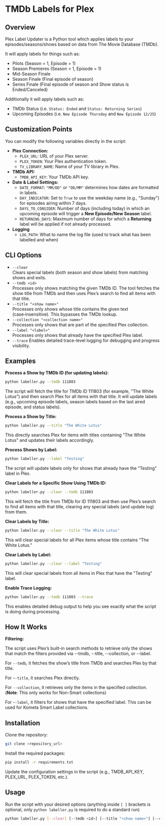 # TMDb Labels for Plex

## Overview
Plex Label Updater is a Python tool which applies labels to your episodes/seasons/shows based on data from The Movie Database (TMDb).

It will apply labels for things such as:
- Pilots (Season = 1, Episode = 1)
- Season Premieres (Season > 1, Episode = 1)
- Mid-Season Finale
- Season Finale (Final episode of season)
- Series Finale (Final episode of season and Show status is Ended/Canceled)

Additionally it will apply labels such as:
- TMDb Status (i.e. `Status: Ended` and `Status: Returning Series`)
- Upcoming Episodes (i.e. `New Episode Thursday` and `New Episode 12/25`)

## Customization Points
You can modify the following variables directly in the script:
- **Plex Connection:**  
  - `PLEX_URL`: URL of your Plex server.  
  - `PLEX_TOKEN`: Your Plex authentication token.  
  - `TV_LIBRARY_NAME`: Name of your TV library in Plex.
- **TMDb API:**  
  - `TMDB_API_KEY`: Your TMDb API key.
- **Date & Label Settings:**  
  - `DATE_FORMAT`: `"MM/DD"` or `"DD/MM"` determines how dates are formatted in labels.  
  - `DAY_INDICATOR`: Set to `True` to use the weekday name (e.g., "Sunday") for episodes airing within 7 days.  
  - `DAYS_TO_CONSIDER`: Number of days (including today) in which an upcoming episode will trigger a **New Episode/New Season** label.
  - `RETURNING_DAYS`: Maximum number of days for which a **Returning _<date>_** label will be applied if not already processed.
- **Logging**
  - `LOG_PATH`: What to name the log file (used to track what has been labelled and when)

## CLI Options
- `--clear`  
  Clears special labels (both season and show labels) from matching shows and exits.
- `--tmdb <id>`  
  Processes only shows matching the given TMDb ID. The tool fetches the show title from TMDb and then uses Plex’s search to find all items with that title.
- `--title "<show name>"`  
  Processes only shows whose title contains the given text (case‑insensitive). This bypasses the TMDb lookup.
- `--collection "<collection name>"`  
  Processes only shows that are part of the specified Plex collection.
- `--label "<label>"`  
  Processes only shows that already have the specified Plex label.
- `--trace`
  Enables detailed trace-level logging for debugging and progress visibility.

## Examples
**Process a Show by TMDb ID (for updating labels):**
  ```bash
  python labeller.py --tmdb 111803
  ```

  The script will fetch the title for TMDb ID 111803 (for example, "The White Lotus") and then search Plex for all items with that title. It will update labels (e.g., upcoming episode labels, season labels based on the last aired episode, and status labels).

**Process a Show by Title:**

  ```bash
  python labeller.py --title "The White Lotus"
  ```
  
  This directly searches Plex for items with titles containing "The White Lotus" and updates their labels accordingly.

**Process Shows by Label:**
  ```bash
  python labeller.py --label "Testing"
  ```
  The script will update labels only for shows that already have the "Testing" label in Plex.

**Clear Labels for a Specific Show Using TMDb ID:**

  ```bash
  python labeller.py --clear --tmdb 111803
  ```

  This will fetch the title from TMDb for ID 111803 and then use Plex’s search to find all items with that title, clearing any special labels (and update log) from them.

**Clear Labels by Title:**

  ```bash
  python labeller.py --clear --title "The White Lotus"
  ```
  
  This will clear special labels for all Plex items whose title contains "The White Lotus."

**Clear Labels by Label:**

  ```bash
  python labeller.py --clear --label "Testing"
  ```

  This will clear special labels from all items in Plex that have the "Testing" label.

**Enable Trace Logging:**

  ```bash
  python labeller.py --tmdb 111803 --trace
  ```

  This enables detailed debug output to help you see exactly what the script is doing during processing.

## How It Works

**Filtering:**

The script uses Plex’s built-in search methods to retrieve only the shows that match the filters provided via --tmdb, --title, --collection, or --label.

For `--tmdb`, it fetches the show’s title from TMDb and searches Plex by that title.

For -`-title`, it searches Plex directly.

For `--collection`, it retrieves only the items in the specified collection. (**Note**: This only works for Non-Smart collections)

For -`-label`, it filters for shows that have the specified label. This can be used for Kometa Smart Label collections.

## Installation

Clone the repository:

  ```bash
  git clone <repository_url>
  ```

Install the required packages:

  ```bash
  pip install -r requirements.txt
  ```

Update the configuration settings in the script (e.g., TMDB_API_KEY, PLEX_URL, PLEX_TOKEN, etc.).

## Usage

Run the script with your desired options (anything inside `[ ]` brackets is optional, only `python labeller.py` is required to do a standard run)

  ```bash
  python labeller.py [--clear] [--tmdb <id>] [--title "<show name>"] [--collection "<collection>"] [--label "<label>"] [--trace]
  ```